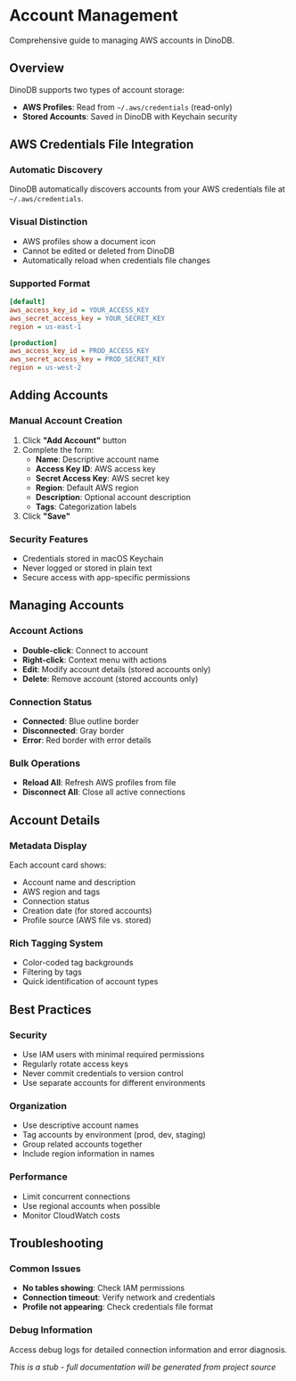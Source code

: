 # Account Management

Comprehensive guide to managing AWS accounts in DinoDB.

## Overview

DinoDB supports two types of account storage:
- **AWS Profiles**: Read from `~/.aws/credentials` (read-only)
- **Stored Accounts**: Saved in DinoDB with Keychain security

## AWS Credentials File Integration

### Automatic Discovery
DinoDB automatically discovers accounts from your AWS credentials file at `~/.aws/credentials`.

### Visual Distinction
- AWS profiles show a document icon
- Cannot be edited or deleted from DinoDB
- Automatically reload when credentials file changes

### Supported Format
```ini
[default]
aws_access_key_id = YOUR_ACCESS_KEY
aws_secret_access_key = YOUR_SECRET_KEY
region = us-east-1

[production]
aws_access_key_id = PROD_ACCESS_KEY
aws_secret_access_key = PROD_SECRET_KEY
region = us-west-2
```

## Adding Accounts

### Manual Account Creation
1. Click **"Add Account"** button
2. Complete the form:
   - **Name**: Descriptive account name
   - **Access Key ID**: AWS access key
   - **Secret Access Key**: AWS secret key  
   - **Region**: Default AWS region
   - **Description**: Optional account description
   - **Tags**: Categorization labels
3. Click **"Save"**

### Security Features
- Credentials stored in macOS Keychain
- Never logged or stored in plain text
- Secure access with app-specific permissions

## Managing Accounts

### Account Actions
- **Double-click**: Connect to account
- **Right-click**: Context menu with actions
- **Edit**: Modify account details (stored accounts only)
- **Delete**: Remove account (stored accounts only)

### Connection Status
- **Connected**: Blue outline border
- **Disconnected**: Gray border
- **Error**: Red border with error details

### Bulk Operations
- **Reload All**: Refresh AWS profiles from file
- **Disconnect All**: Close all active connections

## Account Details

### Metadata Display
Each account card shows:
- Account name and description
- AWS region and tags
- Connection status
- Creation date (for stored accounts)
- Profile source (AWS file vs. stored)

### Rich Tagging System
- Color-coded tag backgrounds
- Filtering by tags
- Quick identification of account types

## Best Practices

### Security
- Use IAM users with minimal required permissions
- Regularly rotate access keys
- Never commit credentials to version control
- Use separate accounts for different environments

### Organization
- Use descriptive account names
- Tag accounts by environment (prod, dev, staging)
- Group related accounts together
- Include region information in names

### Performance
- Limit concurrent connections
- Use regional accounts when possible
- Monitor CloudWatch costs

## Troubleshooting

### Common Issues
- **No tables showing**: Check IAM permissions
- **Connection timeout**: Verify network and credentials
- **Profile not appearing**: Check credentials file format

### Debug Information
Access debug logs for detailed connection information and error diagnosis.

*This is a stub - full documentation will be generated from project source*